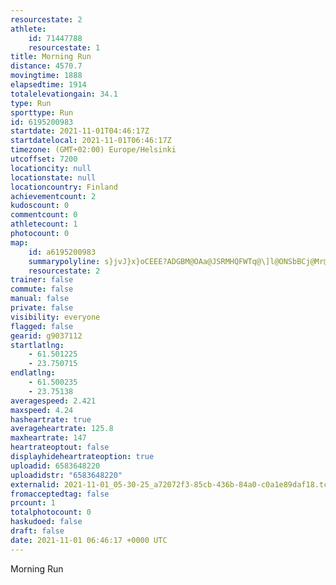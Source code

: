 ```yaml
---
resourcestate: 2
athlete:
    id: 71447788
    resourcestate: 1
title: Morning Run
distance: 4570.7
movingtime: 1888
elapsedtime: 1914
totalelevationgain: 34.1
type: Run
sporttype: Run
id: 6195200983
startdate: 2021-11-01T04:46:17Z
startdatelocal: 2021-11-01T06:46:17Z
timezone: (GMT+02:00) Europe/Helsinki
utcoffset: 7200
locationcity: null
locationstate: null
locationcountry: Finland
achievementcount: 2
kudoscount: 0
commentcount: 0
athletecount: 1
photocount: 0
map:
    id: a6195200983
    summarypolyline: s}jvJ}x}oCEEE?ADGBM@OAa@JSRMHQFWTq@\]l@ONSbBCj@Mr@ErAI\IPAh@CVSLI@Uj@q@~@MAIIo@sA_@eAYa@_@cAMk@Uk@W_ASYKSQc@Qu@a@cAKy@HeBiA_DKo@Oe@MqA]gCCi@Ic@C[UeAKiASy@a@wCOs@EKg@m@Yw@]aBMYUQK@GCKKGE[c@g@OIIKUGYS}ACMKMY}@Im@?{AKoA@q@Fa@@u@Fs@@_CCo@@k@AWTmCZsBFaBF[@c@CMQIaA}@[i@_@iBKu@Aa@Bm@JYbAuAXKFGJSBOAuAK_AIeB@kAAqAIwAC_BBuAAk@@_ABc@Jm@@a@ESA_@G_@I{@?i@D_@Cg@DoACi@@QIQE?KISSOa@Mi@QUMY^hAHLDDP?FDDAXHJDFL@`@DHF??gAH_B`@wF?sBCU[kA[o@[UCK@Cf@LPHTTRXr@`BLr@`@|@Jl@Vn@T~@Ph@JPb@d@^h@NLFBVCB@HVdA@NV@^IfAEfBBbAHb@p@vBD\Lf@^nAj@dCLZD`@Lh@F`@\x@fAhBFXFh@b@vAt@vAPTVfAZz@Hd@Xz@DRAHEFm@pBKn@Ep@Mn@Hn@AXEJy@dAOr@SRe@zBARQr@MzC@FA`@HRZd@LJHABBLVZ\^n@B`@Ex@BP@JVh@BPJxBAn@UnAKRY|@CVDHV\PJxAfCH@Tc@JGLBJAPHRKF?DBRAHIB@HAR@JPHHG?EFIp@F^R^?RLd@H~AF^AGCn@Bl@?jA@XJt@@b@Bh@P^TfAI`AELIdBBRLh@Bf@Ab@Jn@Dj@?f@I`@?p@BPDBL?FBLCRIl@c@R]FCDAPBv@c@POLL
    resourcestate: 2
trainer: false
commute: false
manual: false
private: false
visibility: everyone
flagged: false
gearid: g9037112
startlatlng:
    - 61.501225
    - 23.750715
endlatlng:
    - 61.500235
    - 23.75138
averagespeed: 2.421
maxspeed: 4.24
hasheartrate: true
averageheartrate: 125.8
maxheartrate: 147
heartrateoptout: false
displayhideheartrateoption: true
uploadid: 6583648220
uploadidstr: "6583648220"
externalid: 2021-11-01_05-30-25_a72072f3-85cb-436b-84a0-c0a1e89daf18.tcx
fromacceptedtag: false
prcount: 1
totalphotocount: 0
haskudoed: false
draft: false
date: 2021-11-01 06:46:17 +0000 UTC
---
```

Morning Run